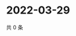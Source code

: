 # 2022-03-29

共 0 条

<!-- BEGIN WEIBO -->
<!-- 最后更新时间 Tue Mar 29 2022 21:25:10 GMT+0800 (China Standard Time) -->

<!-- END WEIBO -->
